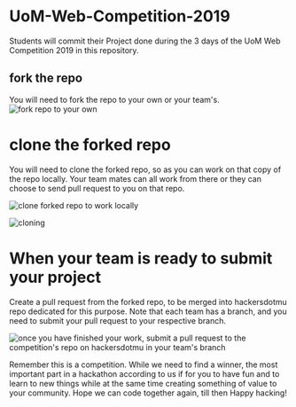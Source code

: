 # UoM-Web-Competition-2019
Students will commit their Project done during the 3 days of the UoM Web Competition 2019 in this repository.

## fork the repo
You will need to fork the repo to your own or your team's. 
![fork repo to your own](https://hackers.mu/events/1uomcccomp.png)

# clone the forked repo
You will need to clone the forked repo, so as you can work on that copy of the repo locally. Your team mates can all work from there or they can choose to send pull request to you on that repo.

![clone forked repo to work locally](https://hackers.mu/events/2uomcccomp.png)

![cloning](https://hackers.mu/events/3uomcccomp.png)

# When your team is ready to submit your project
Create a pull request from the forked repo, to be merged into hackersdotmu repo dedicated for this purpose.  Note that each team has a branch, and you need to submit your pull request to your respective branch.

![once you have finished your work, submit a pull request to the competition's repo on hackersdotmu in your team's branch](https://hackers.mu/events/4uomcccomp.png)



Remember this is a competition. While we need to find a winner, the most important part in a hackathon according to us if for you to have fun and to learn to new things while at the same time creating something of value to your community. Hope we can code together again, till then Happy hacking!
